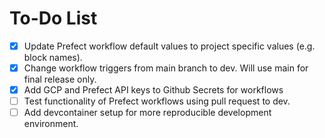 # To-Do List

- [x] Update Prefect workflow default values to project specific values (e.g. block names).
- [x] Change workflow triggers from main branch to dev. Will use main for final release only.
- [x] Add GCP and Prefect API keys to Github Secrets for workflows
- [ ] Test functionality of Prefect workflows using pull request to dev.
- [ ] Add devcontainer setup for more reproducible development environment.
